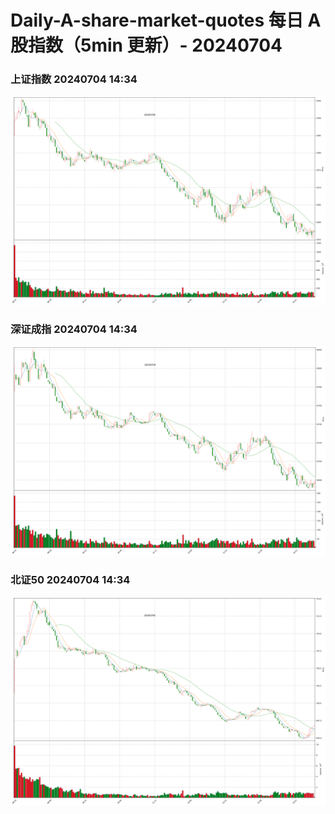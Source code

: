 
# Daily-A-share-market-quotes 每日 A 股指数（5min 更新）- 20240704

### 上证指数 20240704 14:34
![](./fig/2024/7/20240704-sh000001.png)

### 深证成指 20240704 14:34
![](./fig/2024/7/20240704-sz399001.png)

### 北证50 20240704 14:34
![](./fig/2024/7/20240704-bj899050.png)
